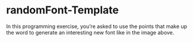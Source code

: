 # randomFont-Template

In this programming exercise, you’re asked to use the points that make up the word to generate an interesting new font like in the image above.

